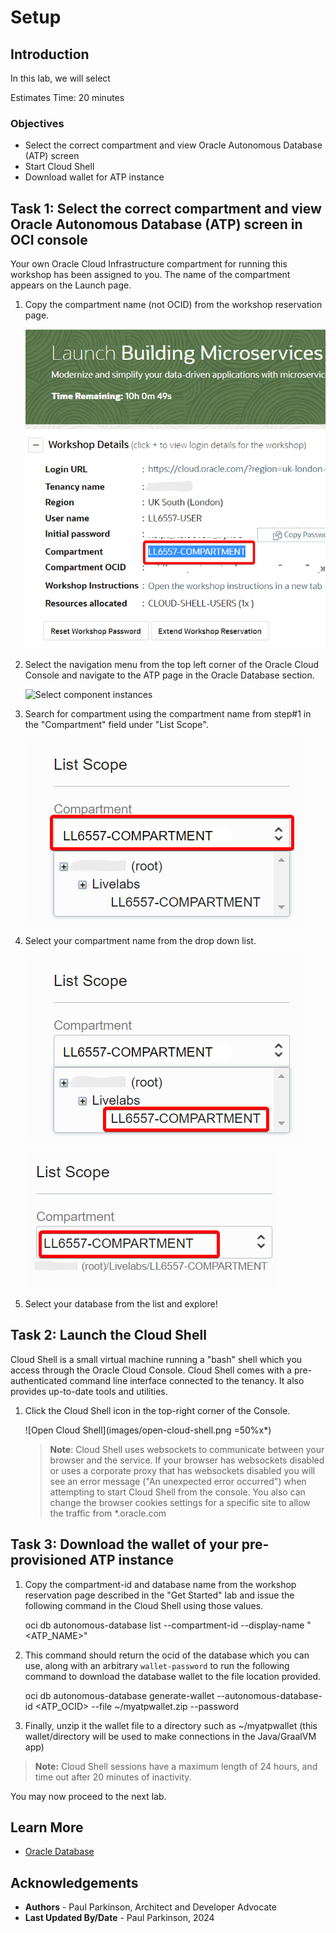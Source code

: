 # Setup

## Introduction

In this lab, we will select

Estimates Time: 20 minutes

### Objectives

* Select the correct compartment and view Oracle Autonomous Database (ATP) screen
* Start Cloud Shell
* Download wallet for ATP instance


## Task 1: Select the correct compartment and view Oracle Autonomous Database (ATP) screen in OCI console

Your own Oracle Cloud Infrastructure compartment for running this workshop has been assigned to you. The name of the compartment appears on the Launch page.

1. Copy the compartment name (not OCID) from the workshop reservation page.

   ![Copy Comp Name](images/copy-comp-name.png " ")

2. Select the navigation menu from the top left corner of the Oracle Cloud Console and navigate to the ATP page in the Oracle Database section.

   ![Select component instances](images/select-compute-instances.png " ")

3. Search for compartment using the compartment name from step#1 in the "Compartment" field under "List Scope".

   ![Enter component name](images/enter-comp-name.png " ")

4. Select your compartment name from the drop down list.

   ![Enter component name](images/select-comp-name.png " ")

   ![Enter correct component name](images/correct-comp-name.png " ")

5. Select your database from the list and explore!



## Task 2: Launch the Cloud Shell

   Cloud Shell is a small virtual machine running a "bash" shell which you access through the Oracle Cloud Console. Cloud Shell comes with a pre-authenticated command line interface connected to the tenancy. It also provides up-to-date tools and utilities.

   1. Click the Cloud Shell icon in the top-right corner of the Console.

      ![Open Cloud Shell](images/open-cloud-shell.png =50%x*)

      >**Note**: Cloud Shell uses websockets to communicate between your browser and the service. If your browser has websockets disabled or uses a corporate proxy that has websockets disabled you will see an error message ("An unexpected error occurred") when attempting to start Cloud Shell from the console. You also can change the browser cookies settings for a specific site to allow the traffic from *.oracle.com

## Task 3: Download the wallet of your pre-provisioned ATP instance 

   1. Copy the compartment-id and database name from the workshop reservation page described in the "Get Started" lab and issue the following command in the Cloud Shell using those values.

      oci db autonomous-database list --compartment-id <your-compartment-ocid> --display-name "<ATP_NAME>"

   2. This command should return the ocid of the database which you can use, along with an arbitrary `wallet-password` to run the following command to download the database wallet to the file location provided.

      oci db autonomous-database generate-wallet --autonomous-database-id <ATP_OCID> --file ~/myatpwallet.zip --password <wallet-password>

   2. Finally, unzip it the wallet file to a directory such as ~/myatpwallet (this wallet/directory will be used to make connections in the Java/GraalVM app)

   > **Note:** Cloud Shell sessions have a maximum length of 24 hours, and time out after 20 minutes of inactivity.


You may now proceed to the next lab.

## Learn More

* [Oracle Database](https://bit.ly/mswsdatabase)

## Acknowledgements
* **Authors** - Paul Parkinson, Architect and Developer Advocate
* **Last Updated By/Date** - Paul Parkinson, 2024


